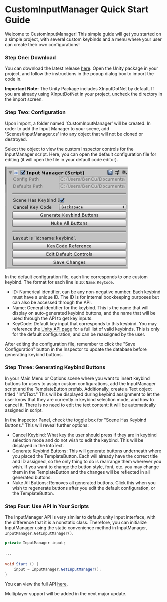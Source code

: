 # CustomInputManager Quick Start Guide

Welcome to CustomInputManager! This simple guide will get you started on a simple project, with several custom keybinds and a menu where your user can create their own configurations!

### Step One: Download

You can download the latest release [here](https://github.com/dbqeo/UnityInputManager/releases). Open the Unity package in your project, and follow the instructions in the popup dialog box to import the code in.

**Important Note:** The Unity Package includes XInputDotNet by default. If you are already using XInputDotNet in your project, uncheck the directory in the import screen.

### Step Two: Configuration

Upon import, a folder named 'CustomInputManager' will be created. In order to add the Input Manager to your scene, add 'Scenes/InputManager.cs' into any object that will not be cloned or destroyed.

Select the object to view the custom Inspector controls for the InputManager script. Here, you can open the default configuration file for editing (it will open the file in your default code editor). 

![InputManager Inspector](inputmanager.PNG "Input Manager")

In the default configuration file, each line corresponds to one custom keybind. The format for each line is `ID:Name:KeyCode`. 
 - ID: Numerical identifier, can be any non-negative number. Each keybind must have a unique ID. The ID is for internal bookkeeping purposes but can also be accessed through the API. 
 - Name: General identifier for the keybind. This is the name that will display on auto-generated keybind buttons, and the name that will be used through the API to get key inputs.
 - KeyCode: Default key input that corresponds to this keybind. You may reference the [Unity API page](https://docs.unity3d.com/ScriptReference/KeyCode.html) for a full list of valid keybinds. This is only for the default configuration, and can be reassigned by the user.

 After editing the configuration file, remember to click the "Save Configuration" button in the Inspector to update the database before generating keybind buttons.

 ### Step Three: Generating Keybind Buttons
 
 In your Main Menu or Options scene where you want to insert keybind buttons for users to assign custom configurations, add the InputManager script and the TemplateButton prefab. Additionally, create a Text object titled "InfoText." This will be displayed during keybind assignment to let the user know that they are currently in keybind selection mode, and how to cancel it. There is no need to edit the text content; it will be automatically assigned in script.
 
 In the Inspector Panel, check the toggle box for "Scene Has Keybind Buttons." This will reveal further options:
  - Cancel Keybind: What key the user should press if they are in keybind selection mode and do not wish to edit the keybind. This will be displayed in the InfoText.
  - Generate Keybind Buttons: This will generate buttons underneath where you placed the TemplateButton. Each will already have the correct title and ID assigned, so the only thing to do is rearrange them wherever you wish. If you want to change the button style, font, etc. you may change them in the TemplateButton and the changes will be reflected in all generated buttons.
  - Nuke All Buttons: Removes all generated buttons. Click this when you wish to regenerate buttons after you edit the default configuration, or the TemplateButton.

### Step Four: Use API In Your Scripts

The InputManager API is very similar to default unity Input interface, with the difference that it is a nonstatic class. Therefore, you can initialize InputManager using the static convenience method in InputManager, `InputManager.GetInputManager()`.

```csharp
private InputManager input;

...

void Start () {
    input = InputManager.GetInputManager();
}
```

You can view the full API [here](./API.md).

Multiplayer support will be added in the next major update.